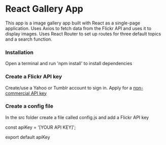 # React Gallery App
This app is a image gallery app built with React as a single-page application.
Uses Axios to fetch data from the Flickr API and uses it to display images.
Uses React Router to set up routes for three default topics and a search function.

### Installation
Open a terminal and run 'npm install' to install dependencies

### Create a Flickr API key
Create/use a Yahoo or Tumblr account to sign in.
Apply for a [non-commercial API key](https://www.flickr.com/services/apps/create/apply)

### Create a config file
In the src folder create a file called config.js and add a Flickr API key

const apiKey = '[YOUR API KEY]';

export default apiKey




